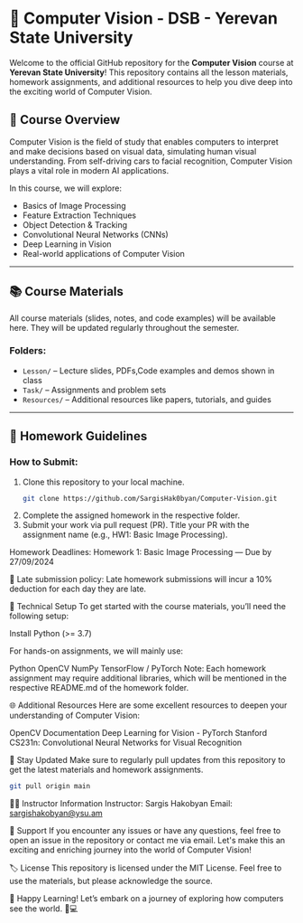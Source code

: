 # 📸 **Computer Vision - DSB - Yerevan State University**

Welcome to the official GitHub repository for the **Computer Vision** course at **Yerevan State University**! This repository contains all the lesson materials, homework assignments, and additional resources to help you dive deep into the exciting world of Computer Vision.

## 🌟 **Course Overview**

Computer Vision is the field of study that enables computers to interpret and make decisions based on visual data, simulating human visual understanding. From self-driving cars to facial recognition, Computer Vision plays a vital role in modern AI applications.

In this course, we will explore:

- Basics of Image Processing
- Feature Extraction Techniques
- Object Detection & Tracking
- Convolutional Neural Networks (CNNs)
- Deep Learning in Vision
- Real-world applications of Computer Vision

---

## 📚 **Course Materials**

All course materials (slides, notes, and code examples) will be available here. They will be updated regularly throughout the semester.

### **Folders**:
- `Lesson/` – Lecture slides, PDFs,Code examples and demos shown in class
- `Task/` – Assignments and problem sets
- `Resources/` – Additional resources like papers, tutorials, and guides

---

## 📝 **Homework Guidelines**

### **How to Submit:**

1. Clone this repository to your local machine.
   ```bash
   git clone https://github.com/SargisHak0byan/Computer-Vision.git


2. Complete the assigned homework in the respective folder.
3. Submit your work via pull request (PR). Title your PR with the assignment name (e.g., HW1: Basic Image Processing).

Homework Deadlines:
Homework 1: Basic Image Processing — Due by 27/09/2024

📌 Late submission policy: Late homework submissions will incur a 10% deduction for each day they are late.

🔧 Technical Setup
To get started with the course materials, you’ll need the following setup:

Install Python (>= 3.7)

For hands-on assignments, we will mainly use:

Python
OpenCV
NumPy
TensorFlow / PyTorch
Note: Each homework assignment may require additional libraries, which will be mentioned in the respective README.md of the homework folder.

🌐 Additional Resources
Here are some excellent resources to deepen your understanding of Computer Vision:

OpenCV Documentation
Deep Learning for Vision - PyTorch
Stanford CS231n: Convolutional Neural Networks for Visual Recognition

🚀 Stay Updated
Make sure to regularly pull updates from this repository to get the latest materials and homework assignments.

```bash
git pull origin main
```

🧑‍🏫 Instructor Information
Instructor: Sargis Hakobyan
Email: sargishakobyan@ysu.am

💬 Support
If you encounter any issues or have any questions, feel free to open an issue in the repository or contact me via email. Let's make this an exciting and enriching journey into the world of Computer Vision!

🏷️ License
This repository is licensed under the MIT License. Feel free to use the materials, but please acknowledge the source.

🌟 Happy Learning!
Let’s embark on a journey of exploring how computers see the world. 📸💻

